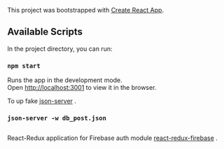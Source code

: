 This project was bootstrapped with [Create React App](https://github.com/facebook/create-react-app).

## Available Scripts

In the project directory, you can run:

### `npm start`

Runs the app in the development mode.<br>
Open [http://localhost:3001](http://localhost:3001) to view it in the browser.

To up fake [json-server](https://www.npmjs.com/package/json-server) .

### `json-server -w db_post.json`

## 
React-Redux application for Firebase auth module
[react-redux-firebase](http://react-redux-firebase.com/docs/getting_started) .
